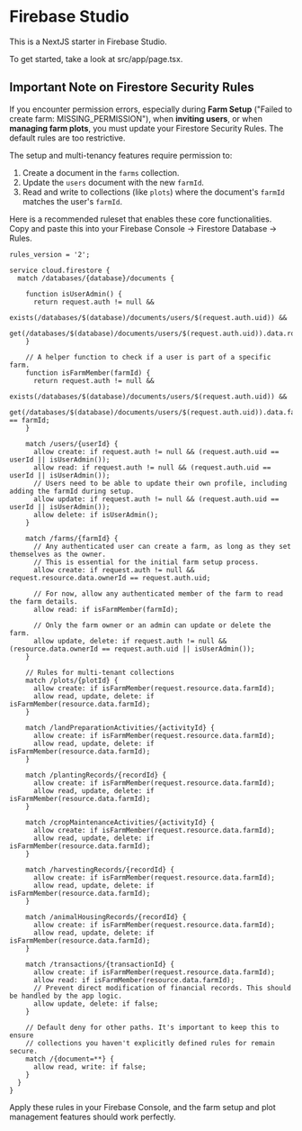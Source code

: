 
# Firebase Studio

This is a NextJS starter in Firebase Studio.

To get started, take a look at src/app/page.tsx.

## Important Note on Firestore Security Rules

If you encounter permission errors, especially during **Farm Setup** ("Failed to create farm: MISSING_PERMISSION"), when **inviting users**, or when **managing farm plots**, you must update your Firestore Security Rules. The default rules are too restrictive.

The setup and multi-tenancy features require permission to:
1.  Create a document in the `farms` collection.
2.  Update the `users` document with the new `farmId`.
3.  Read and write to collections (like `plots`) where the document's `farmId` matches the user's `farmId`.

Here is a recommended ruleset that enables these core functionalities. Copy and paste this into your Firebase Console -> Firestore Database -> Rules.

```firestore
rules_version = '2';

service cloud.firestore {
  match /databases/{database}/documents {

    function isUserAdmin() {
      return request.auth != null &&
             exists(/databases/$(database)/documents/users/$(request.auth.uid)) &&
             get(/databases/$(database)/documents/users/$(request.auth.uid)).data.role.hasAny(['Admin']);
    }

    // A helper function to check if a user is part of a specific farm.
    function isFarmMember(farmId) {
      return request.auth != null &&
             exists(/databases/$(database)/documents/users/$(request.auth.uid)) &&
             get(/databases/$(database)/documents/users/$(request.auth.uid)).data.farmId == farmId;
    }

    match /users/{userId} {
      allow create: if request.auth != null && (request.auth.uid == userId || isUserAdmin());
      allow read: if request.auth != null && (request.auth.uid == userId || isUserAdmin());
      // Users need to be able to update their own profile, including adding the farmId during setup.
      allow update: if request.auth != null && (request.auth.uid == userId || isUserAdmin());
      allow delete: if isUserAdmin();
    }

    match /farms/{farmId} {
      // Any authenticated user can create a farm, as long as they set themselves as the owner.
      // This is essential for the initial farm setup process.
      allow create: if request.auth != null && request.resource.data.ownerId == request.auth.uid;
      
      // For now, allow any authenticated member of the farm to read the farm details.
      allow read: if isFarmMember(farmId);

      // Only the farm owner or an admin can update or delete the farm.
      allow update, delete: if request.auth != null && (resource.data.ownerId == request.auth.uid || isUserAdmin());
    }

    // Rules for multi-tenant collections
    match /plots/{plotId} {
      allow create: if isFarmMember(request.resource.data.farmId);
      allow read, update, delete: if isFarmMember(resource.data.farmId);
    }
    
    match /landPreparationActivities/{activityId} {
      allow create: if isFarmMember(request.resource.data.farmId);
      allow read, update, delete: if isFarmMember(resource.data.farmId);
    }

    match /plantingRecords/{recordId} {
      allow create: if isFarmMember(request.resource.data.farmId);
      allow read, update, delete: if isFarmMember(resource.data.farmId);
    }

    match /cropMaintenanceActivities/{activityId} {
      allow create: if isFarmMember(request.resource.data.farmId);
      allow read, update, delete: if isFarmMember(resource.data.farmId);
    }
    
    match /harvestingRecords/{recordId} {
      allow create: if isFarmMember(request.resource.data.farmId);
      allow read, update, delete: if isFarmMember(resource.data.farmId);
    }

    match /animalHousingRecords/{recordId} {
      allow create: if isFarmMember(request.resource.data.farmId);
      allow read, update, delete: if isFarmMember(resource.data.farmId);
    }

    match /transactions/{transactionId} {
      allow create: if isFarmMember(request.resource.data.farmId);
      allow read: if isFarmMember(resource.data.farmId);
      // Prevent direct modification of financial records. This should be handled by the app logic.
      allow update, delete: if false;
    }

    // Default deny for other paths. It's important to keep this to ensure
    // collections you haven't explicitly defined rules for remain secure.
    match /{document=**} {
      allow read, write: if false;
    }
  }
}
```
Apply these rules in your Firebase Console, and the farm setup and plot management features should work perfectly.



